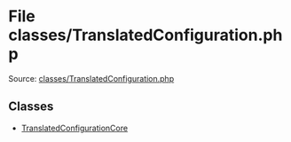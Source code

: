 File classes/TranslatedConfiguration.php
=========

Source: [classes/TranslatedConfiguration.php](https://github.com/PrestaShop/PrestaShop/blob/1.5.0.2/classes/TranslatedConfiguration.php)


Classes
-------

* [TranslatedConfigurationCore](class.TranslatedConfigurationCore.md)

